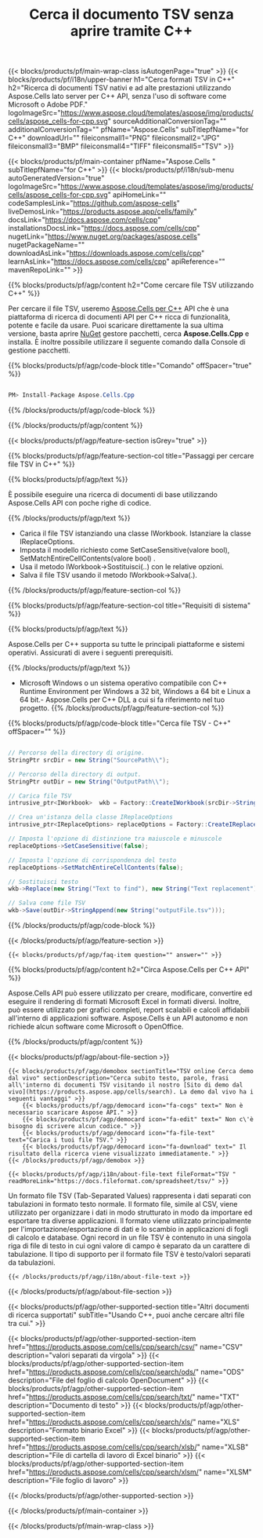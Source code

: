 ﻿---
title: Cerca il documento TSV senza aprire tramite C++ 
weight: 930
url: /it/cpp/search/tsv/ 
description: C++ codice di esempio per cercare parole con pattern nel file TSV su C++ Runtime Environment per Windows 32 bit, Windows 64 bit e Linux 64 bit.
---
{{< blocks/products/pf/main-wrap-class isAutogenPage="true" >}}
{{< blocks/products/pf/i18n/upper-banner h1="Cerca formati TSV in C++" h2="Ricerca di documenti TSV nativi e ad alte prestazioni utilizzando Aspose.Cells lato server per C++ API, senza l\'uso di software come Microsoft o Adobe PDF." logoImageSrc="https://www.aspose.cloud/templates/aspose/img/products/cells/aspose_cells-for-cpp.svg" sourceAdditionalConversionTag="" additionalConversionTag="" pfName="Aspose.Cells" subTitlepfName="for C++" downloadUrl="" fileiconsmall1="PNG" fileiconsmall2="JPG" fileiconsmall3="BMP" fileiconsmall4="TIFF" fileiconsmall5="TSV" >}}

{{< blocks/products/pf/main-container pfName="Aspose.Cells " subTitlepfName="for C++" >}}
{{< blocks/products/pf/i18n/sub-menu autoGeneratedVersion="true" logoImageSrc="https://www.aspose.cloud/templates/aspose/img/products/cells/aspose_cells-for-cpp.svg" apiHomeLink="" codeSamplesLink="https://github.com/aspose-cells" liveDemosLink="https://products.aspose.app/cells/family" docsLink="https://docs.aspose.com/cells/cpp" installationsDocsLink="https://docs.aspose.com/cells/cpp" nugetLink="https://www.nuget.org/packages/aspose.cells" nugetPackageName="" downloadAsLink="https://downloads.aspose.com/cells/cpp" learnAsLink="https://docs.aspose.com/cells/cpp" apiReference="" mavenRepoLink="" >}}

{{% blocks/products/pf/agp/content h2="Come cercare file TSV utilizzando C++" %}}

 Per cercare il file TSV, useremo
 [Aspose.Cells per C++](https://products.aspose.com/cells/cpp) 
 API che è una piattaforma di ricerca di documenti API per C++ ricca di funzionalità, potente e facile da usare. Puoi scaricare direttamente la sua ultima versione, basta aprire
 [NuGet](https://www.nuget.org/packages/aspose.cells) 
 gestore pacchetti, cerca
 **Aspose.Cells.Cpp** 
 e installa. È inoltre possibile utilizzare il seguente comando dalla Console di gestione pacchetti.

{{% blocks/products/pf/agp/code-block title="Comando" offSpacer="true" %}}

```cs

PM> Install-Package Aspose.Cells.Cpp


```

{{% /blocks/products/pf/agp/code-block %}}

{{% /blocks/products/pf/agp/content %}}

{{< blocks/products/pf/agp/feature-section isGrey="true" >}}

{{% blocks/products/pf/agp/feature-section-col title="Passaggi per cercare file TSV in C++" %}}

{{% blocks/products/pf/agp/text %}}

 È possibile eseguire una ricerca di documenti di base utilizzando Aspose.Cells API con poche righe di codice.

{{% /blocks/products/pf/agp/text %}}

+ Carica il file TSV istanziando una classe IWorkbook.
Istanziare la classe IReplaceOptions.
+ Imposta il modello richiesto come SetCaseSensitive(valore bool), SetMatchEntireCellContents(valore bool) .
+ Usa il metodo IWorkbook->Sostituisci(..) con le relative opzioni.
+ Salva il file TSV usando il metodo IWorkbook->Salva(.).

{{% /blocks/products/pf/agp/feature-section-col %}}

{{% blocks/products/pf/agp/feature-section-col title="Requisiti di sistema" %}}

{{% blocks/products/pf/agp/text %}}

 Aspose.Cells per C++ supporta su tutte le principali piattaforme e sistemi operativi. Assicurati di avere i seguenti prerequisiti.

{{% /blocks/products/pf/agp/text %}}

- Microsoft Windows o un sistema operativo compatibile con C++ Runtime Environment per Windows a 32 bit, Windows a 64 bit e Linux a 64 bit.- Aspose.Cells per C++ DLL a cui si fa riferimento nel tuo progetto.
{{% /blocks/products/pf/agp/feature-section-col %}}

{{% blocks/products/pf/agp/code-block title="Cerca file TSV - C++" offSpacer="" %}}

```cs

// Percorso della directory di origine.
StringPtr srcDir = new String("SourcePath\\");

// Percorso della directory di output.
StringPtr outDir = new String("OutputPath\\");

// Carica file TSV
intrusive_ptr<IWorkbook>  wkb = Factory::CreateIWorkbook(srcDir->StringAppend(new String("sourceFile.tsv")));

// Crea un'istanza della classe IReplaceOptions
intrusive_ptr<IReplaceOptions> replaceOptions = Factory::CreateIReplaceOptions();

// Imposta l'opzione di distinzione tra maiuscole e minuscole
replaceOptions->SetCaseSensitive(false);

// Imposta l'opzione di corrispondenza del testo
replaceOptions->SetMatchEntireCellContents(false);

// Sostituisci testo
wkb->Replace(new String("Text to find"), new String("Text replacement"), replaceOptions);

// Salva come file TSV
wkb->Save(outDir->StringAppend(new String("outputFile.tsv")));  


```

{{% /blocks/products/pf/agp/code-block %}}

{{< /blocks/products/pf/agp/feature-section >}}

    {{< blocks/products/pf/agp/faq-item question="" answer="" >}}
 

<!-- aboutfile Starts -->

{{% blocks/products/pf/agp/content h2="Circa Aspose.Cells per C++ API" %}}

 Aspose.Cells API può essere utilizzato per creare, modificare, convertire ed eseguire il rendering di formati Microsoft Excel in formati diversi. Inoltre, può essere utilizzato per grafici completi, report scalabili e calcoli affidabili all'interno di applicazioni software. Aspose.Cells è un API autonomo e non richiede alcun software come Microsoft o OpenOffice.  



{{% /blocks/products/pf/agp/content %}}

{{< blocks/products/pf/agp/about-file-section >}}

    {{< blocks/products/pf/agp/demobox sectionTitle="TSV online Cerca demo dal vivo" sectionDescription="Cerca subito testo, parole, frasi all\'interno di documenti TSV visitando il nostro [Sito di demo dal vivo](https://products.aspose.app/cells/search). La demo dal vivo ha i seguenti vantaggi" >}}
        {{< blocks/products/pf/agp/democard icon="fa-cogs" text=" Non è necessario scaricare Aspose API." >}}
        {{< blocks/products/pf/agp/democard icon="fa-edit" text=" Non c\'è bisogno di scrivere alcun codice." >}}
        {{< blocks/products/pf/agp/democard icon="fa-file-text" text="Carica i tuoi file TSV." >}}
        {{< blocks/products/pf/agp/democard icon="fa-download" text=" Il risultato della ricerca viene visualizzato immediatamente." >}}
    {{< /blocks/products/pf/agp/demobox >}}

    {{< blocks/products/pf/agp/i18n/about-file-text fileFormat="TSV " readMoreLink="https://docs.fileformat.com/spreadsheet/tsv/" >}}
Un formato file TSV (Tab-Separated Values) rappresenta i dati separati con tabulazioni in formato testo normale. Il formato file, simile al CSV, viene utilizzato per organizzare i dati in modo strutturato in modo da importare ed esportare tra diverse applicazioni. Il formato viene utilizzato principalmente per l'importazione/esportazione di dati e lo scambio in applicazioni di fogli di calcolo e database. Ogni record in un file TSV è contenuto in una singola riga di file di testo in cui ogni valore di campo è separato da un carattere di tabulazione. Il tipo di supporto per il formato file TSV è testo/valori separati da tabulazioni. 

    {{< /blocks/products/pf/agp/i18n/about-file-text >}}

{{< /blocks/products/pf/agp/about-file-section >}}

<!-- aboutfile Ends -->

{{< blocks/products/pf/agp/other-supported-section title="Altri documenti di ricerca supportati" subTitle="Usando C++, puoi anche cercare altri file tra cui." >}}

{{< blocks/products/pf/agp/other-supported-section-item href="https://products.aspose.com/cells/cpp/search/csv/" name="CSV" description="valori separati da virgola" >}}
{{< blocks/products/pf/agp/other-supported-section-item href="https://products.aspose.com/cells/cpp/search/ods/" name="ODS" description="File del foglio di calcolo OpenDocument" >}}
{{< blocks/products/pf/agp/other-supported-section-item href="https://products.aspose.com/cells/cpp/search/txt/" name="TXT" description="Documento di testo" >}}
{{< blocks/products/pf/agp/other-supported-section-item href="https://products.aspose.com/cells/cpp/search/xls/" name="XLS" description="Formato binario Excel" >}}
{{< blocks/products/pf/agp/other-supported-section-item href="https://products.aspose.com/cells/cpp/search/xlsb/" name="XLSB" description="File di cartella di lavoro di Excel binario" >}}
{{< blocks/products/pf/agp/other-supported-section-item href="https://products.aspose.com/cells/cpp/search/xlsm/" name="XLSM" description="File foglio di lavoro" >}}

{{< /blocks/products/pf/agp/other-supported-section >}}

{{< /blocks/products/pf/main-container >}}
    
{{< /blocks/products/pf/main-wrap-class >}}